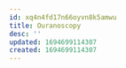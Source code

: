 ```yaml
---
id: xq4n4fd17n66oyvn8k5amwu
title: Ouranoscopy
desc: ''
updated: 1694699114307
created: 1694699114307
---
```

